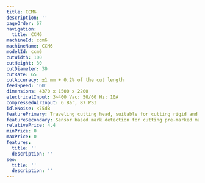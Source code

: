 ```yaml
---
title: CCM6
description: ''
pageOrder: 67
navigation:
  title: CCM6
machineId: ccm6
machineName: CCM6
modelId: ccm6
cutWidth: 100
cutHeight: 30
cutDiameter: 30
cutRate: 65
cutAccuracy: ±1 mm + 0.2% of the cut length
feedSpeed: '60'
dimensions: 4370 x 1500 x 2200
electricalInput: 3~400 Vac; 50/60 Hz; 10A
compressedAirInput: 6 Bar, 87 PSI
idleNoise: <75dB
featurePrimary: Traveling cutting head, suitable for cutting rigid and semi-rigid materials
featureSecondary: Sensor based mark detection for cutting pre-marked materials
relativePrice: 4.4
minPrice: 0
maxPrice: 0
features:
  title: ''
  description: ''
seo:
  title: ''
  description: ''
---
```

